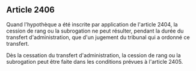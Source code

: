 Article 2406
----
Quand l'hypothèque a été inscrite par application de l'article 2404, la cession
de rang ou la subrogation ne peut résulter, pendant la durée du transfert
d'administration, que d'un jugement du tribunal qui a ordonné ce transfert.

Dès la cessation du transfert d'administration, la cession de rang ou la
subrogation peut être faite dans les conditions prévues à l'article 2405.
